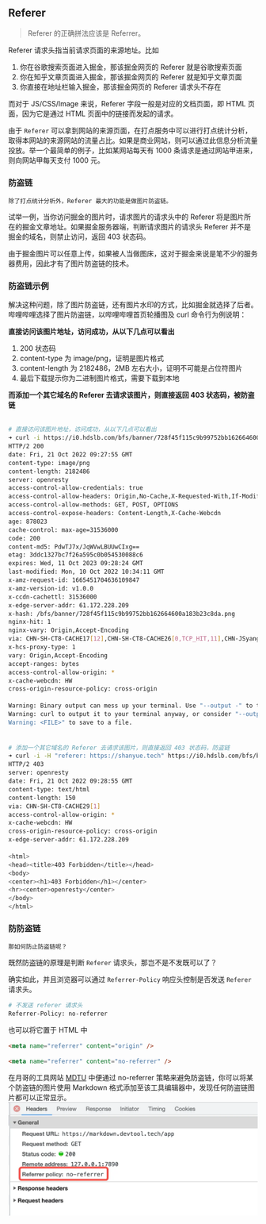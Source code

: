 ## Referer

> Referer 的正确拼法应该是 Referrer。

Referer 请求头指当前请求页面的来源地址。比如

1. 你在谷歌搜索页面进入掘金，那该掘金网页的 Referer 就是谷歌搜索页面
2. 你在知乎文章页面进入掘金，那该掘金网页的 Referer 就是知乎文章页面
3. 你直接在地址栏输入掘金，那该掘金网页的 Referer 请求头不存在

而对于 JS/CSS/Image 来说，Referer 字段一般是对应的文档页面，即 HTML 页面，因为它是通过 HTML 页面中的链接而发起的请求。

由于 `Referer` 可以拿到网站的来源页面，在打点服务中可以进行打点统计分析，取得本网站的来源网站的流量占比。如果是商业网站，则可以通过此信息分析流量投放。举一个最简单的例子，比如某网站每天有 1000 条请求是通过网站甲进来，则向网站甲每天支付 1000 元。

### 防盗链

    除了打点统计分析外，Referer 最大的功能是做图片防盗链。

试举一例，当你访问掘金的图片时，请求图片的请求头中的 Referer 将是图片所在的掘金文章地址。如果掘金服务器端，判断请求图片的请求头 Referer 并不是掘金的域名，则禁止访问，返回 403 状态码。

由于掘金图片可以任意上传，如果被人当做图床，这对于掘金来说是笔不少的服务器费用，因此才有了图片防盗链的技术。

### 防盗链示例

解决这种问题，除了图片防盗链，还有图片水印的方式，比如掘金就选择了后者。哔哩哔哩选择了图片防盗链，以哔哩哔哩首页轮播图及 curl 命令行为例说明：

**直接访问该图片地址，访问成功，从以下几点可以看出**

1. 200 状态码
2. content-type 为 image/png，证明是图片格式
3. content-length 为 2182486，2MB 左右大小，证明不可能是占位符图片
4. 最后下载提示你为二进制图片格式，需要下载到本地

**而添加一个其它域名的 Referer 去请求该图片，则直接返回 403 状态码，被防盗链**

```Bash

# 直接访问该图片地址，访问成功，从以下几点可以看出
➜ curl -i https://i0.hdslb.com/bfs/banner/728f45f115c9b99752bb162664600a183b23c8da.png
HTTP/2 200
date: Fri, 21 Oct 2022 09:27:55 GMT
content-type: image/png
content-length: 2182486
server: openresty
access-control-allow-credentials: true
access-control-allow-headers: Origin,No-Cache,X-Requested-With,If-Modified-Since,Pragma,Last-Modified,Cache-Control,Expires,Content-Type,Access-Control-Allow-Credentials,DNT,X-CustomHeader,Keep-Alive,User-Agent,X-Cache-Webcdn
access-control-allow-methods: GET, POST, OPTIONS
access-control-expose-headers: Content-Length,X-Cache-Webcdn
age: 878023
cache-control: max-age=31536000
code: 200
content-md5: PdwTJ7x/JqWVwLBUUwCIxg==
etag: 3ddc1327bc7f26a595c0b054530088c6
expires: Wed, 11 Oct 2023 09:28:24 GMT
last-modified: Mon, 10 Oct 2022 10:34:11 GMT
x-amz-request-id: 1665451704636109847
x-amz-version-id: v1.0.0
x-ccdn-cachettl: 31536000
x-edge-server-addr: 61.172.228.209
x-hash: /bfs/banner/728f45f115c9b99752bb162664600a183b23c8da.png
nginx-hit: 1
nginx-vary: Origin,Accept-Encoding
via: CHN-SH-CT8-CACHE17[12],CHN-SH-CT8-CACHE26[0,TCP_HIT,11],CHN-JSyangzhou-GLOBAL1-CACHE112[4],CHN-JSyangzhou-GLOBAL1-CACHE110[0,TCP_HIT,2]
x-hcs-proxy-type: 1
vary: Origin,Accept-Encoding
accept-ranges: bytes
access-control-allow-origin: *
x-cache-webcdn: HW
cross-origin-resource-policy: cross-origin

Warning: Binary output can mess up your terminal. Use "--output -" to tell
Warning: curl to output it to your terminal anyway, or consider "--output
Warning: <FILE>" to save to a file.


# 添加一个其它域名的 Referer 去请求该图片，则直接返回 403 状态码，防盗链
➜ curl -i -H "referer: https://shanyue.tech" https://i0.hdslb.com/bfs/banner/728f45f115c9b99752bb162664600a183b23c8da.png
HTTP/2 403
server: openresty
date: Fri, 21 Oct 2022 09:28:55 GMT
content-type: text/html
content-length: 150
via: CHN-SH-CT8-CACHE29[1]
access-control-allow-origin: *
x-cache-webcdn: HW
cross-origin-resource-policy: cross-origin
x-edge-server-addr: 61.172.228.209

<html>
<head><title>403 Forbidden</title></head>
<body>
<center><h1>403 Forbidden</h1></center>
<hr><center>openresty</center>
</body>
</html>
```

### 防防盗链

    那如何防止防盗链呢？

既然防盗链的原理是判断 `Referer` 请求头，那岂不是不发既可以了？

确实如此，并且浏览器可以通过 `Referrer-Policy` 响应头控制是否发送 `Referer` 请求头。

```Bash
# 不发送 referer 请求头
Referrer-Policy: no-referrer
```

也可以将它置于 HTML 中

```HTML
<meta name="referrer" content="origin" />
```

```HTML
<meta name="referrer" content="no-referrer" />
```

在月哥的工具网站 [MDTU](https://markdown.devtool.tech/app) 中便通过 no-referrer 策略来避免防盗链，你可以将某个防盗链的图片使用 Markdown 格式添加至该工具编辑器中，发现任何防盗链图片都可以正常显示。
![](./images/refererImage.png)
